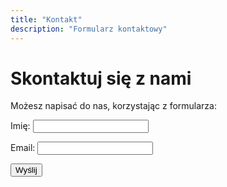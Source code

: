 ```yaml
---
title: "Kontakt"
description: "Formularz kontaktowy"
---
```


# Skontaktuj się z nami

Możesz napisać do nas, korzystając z formularza:

<form
  name="contact"
  method="POST"
  data-netlify="true"
  netlify-honeypot="bot-field"
>
  <input type="hidden" name="form-name" value="contact" />
  
  <!-- Pole honeypot (antyspam) -->
  <p style="display:none">
    <label>Nie wypełniaj: <input name="bot-field" /></label>
  </p>

  <p>
    <label>Imię: <input type="text" name="name" /></label>
  </p>
  <p>
    <label>Email: <input type="email" name="email" /></label>
  </p>

  <button type="submit">Wyślij</button>
</form>
